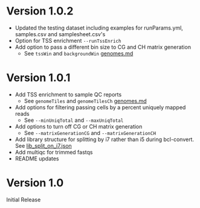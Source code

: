 # Version 1.0.2
* Updated the testing dataset including examples for runParams.yml, samples.csv and samplesheet.csv's
* Option for TSS enrichment `--runTssEnrich`
* Add option to pass a different bin size to CG and CH matrix generation
    - See `tssWin` and `backgroundWin` [genomes.md ](docs/genomes.md)

# Version 1.0.1
* Add TSS enrichment to sample QC reports
    - See `genomeTiles` and `genomeTilesCh` [genomes.md ](docs/genomes.md)
* Add options for filtering passing cells by a percent uniquely mapped reads
    - See `--minUniqTotal` and `--maxUniqTotal`
* Add options to turn off CG or CH matrix generation 
    - See `--matrixGenerationCG` and `--matrixGenerationCH`
* Add library structure for splitting by i7 rather than i5 during bcl-convert. See [lib_split_on_i7.json](references/lib_split_on_i7.json)
* Add multiqc for trimmed fastqs
* README updates

# Version 1.0
Initial Release
